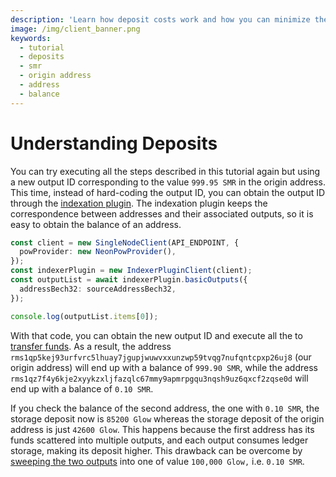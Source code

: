 ```yaml
---
description: 'Learn how deposit costs work and how you can minimize them. '
image: /img/client_banner.png
keywords:
  - tutorial
  - deposits
  - smr
  - origin address
  - address
  - balance
---
```


# Understanding Deposits

You can try executing all the steps described in this tutorial again but using a new output ID corresponding to the
value `999.95 SMR` in the origin address. This time, instead of hard-coding the output ID, you can obtain the output
ID through the [indexation plugin](/hornet/2.0.0-rc.6/inx-plugins/indexer/api_reference). The indexation plugin keeps the
correspondence between addresses and their associated outputs, so it is easy to obtain the balance of an address.

```typescript
const client = new SingleNodeClient(API_ENDPOINT, {
  powProvider: new NeonPowProvider(),
});
const indexerPlugin = new IndexerPluginClient(client);
const outputList = await indexerPlugin.basicOutputs({
  addressBech32: sourceAddressBech32,
});

console.log(outputList.items[0]);
```

With that code, you can obtain the new output ID and execute all the to [transfer funds](08-transfer-funds.md). As a
result, the address `rms1qp5kej93urfvrc5lhuay7jgupjwuwvxxunzwp59tvqg7nufqntcpxp26uj8` (our origin address) will end up
with a balance of `999.90 SMR`, while the address `rms1qz7f4y6kje2xyykzxljfazqlc67mmy9apmrpgqu3nqsh9uz6qxcf2zqse0d` will
end up with a balance of `0.10 SMR`.

If you check the balance of the second address, the one with `0.10 SMR`, the storage deposit now is `85200 Glow`
whereas the storage deposit of the origin address is just `42600 Glow`. This happens because the first address has its
funds scattered into multiple outputs, and each output consumes ledger storage, making its deposit higher. This
drawback can be overcome by [sweeping the two outputs](10-sweep-outputs-to-reduce-deposits.md) into one of
value `100,000 Glow,` i.e. `0.10 SMR`.
